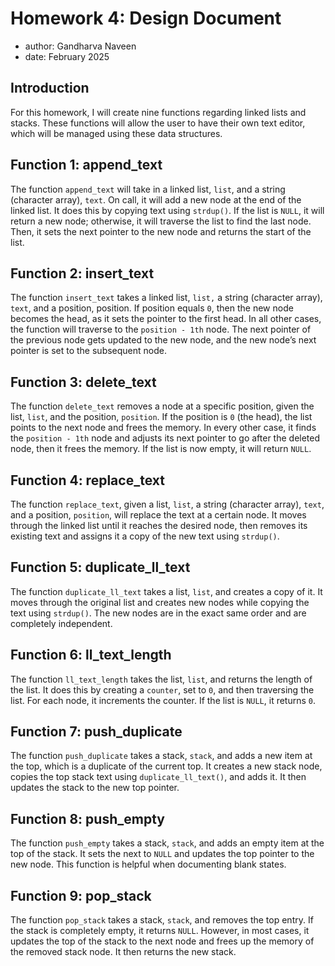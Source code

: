 # Homework 4: Design Document

  * author: Gandharva Naveen
  * date: February 2025

## Introduction

For this homework, I will create nine functions regarding linked lists and stacks. These functions will allow the user to have their own text editor, which will be managed using these data structures.

## Function 1: append_text

The function `append_text` will take in a linked list, `list`, and a string (character array), `text`. On call, it will add a new node at the end of the linked list. It does this by copying text using `strdup()`. If the list is `NULL`, it will return a new node; otherwise, it will traverse the list to find the last node. Then, it sets the next pointer to the new node and returns the start of the list.
  
## Function 2: insert_text

The function `insert_text` takes a linked list, `list,` a string (character array), `text`, and a position, position. If position equals `0`, then the new node becomes the head, as it sets the pointer to the first head. In all other cases, the function will traverse to the `position - 1th` node. The next pointer of the previous node gets updated to the new node, and the new node’s next pointer is set to the subsequent node.

## Function 3: delete_text

The function `delete_text` removes a node at a specific position, given the list, `list`, and the position, `position`. If the position is `0` (the head), the list points to the next node and frees the memory. In every other case, it finds the `position - 1th` node and adjusts its next pointer to go after the deleted node, then it frees the memory. If the list is now empty, it will return `NULL`.

## Function 4: replace_text

The function `replace_text`, given a list, `list`, a string (character array), `text`, and a position, `position`, will replace the text at a certain node. It moves through the linked list until it reaches the desired node, then removes its existing text and assigns it a copy of the new text using `strdup()`.

## Function 5: duplicate_ll_text

The function `duplicate_ll_text` takes a list, `list`, and creates a copy of it. It moves through the original list and creates new nodes while copying the text using `strdup()`. The new nodes are in the exact same order and are completely independent.

## Function 6: ll_text_length

The function `ll_text_length` takes the list, `list`, and returns the length of the list. It does this by creating a `counter`, set to `0`, and then traversing the list. For each node, it increments the counter. If the list is `NULL`, it returns `0`.

## Function 7: push_duplicate

The function `push_duplicate` takes a stack, `stack`, and adds a new item at the top, which is a duplicate of the current top. It creates a new stack node, copies the top stack text using `duplicate_ll_text()`, and adds it. It then updates the stack to the new top pointer.

## Function 8: push_empty

The function `push_empty` takes a stack, `stack`, and adds an empty item at the top of the stack. It sets the next to `NULL` and updates the top pointer to the new node. This function is helpful when documenting blank states.

## Function 9: pop_stack

The function `pop_stack` takes a stack, `stack`, and removes the top entry. If the stack is completely empty, it returns `NULL`. However, in most cases, it updates the top of the stack to the next node and frees up the memory of the removed stack node. It then returns the new stack.

